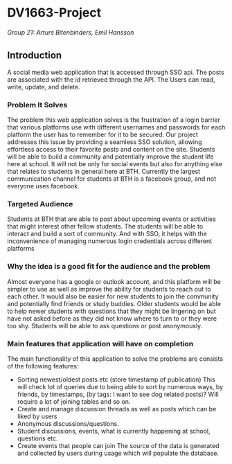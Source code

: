 # DV1663-Project
###### Group 21: Arturs Bitenbinders, Emil Hansson

## Introduction
A social media web application that is accessed through SSO api. The posts are associated with the id retrieved through the API. The Users can read, write, update, and delete.

### Problem It Solves
The problem this web application solves is the frustration of a login barrier that various
platforms use with different usernames and passwords for each platform the user has to
remember for it to be secured. Our project addresses this issue by providing a seamless
SSO solution, allowing effortless access to their favorite posts and content on the site.
Students will be able to build a community and potentially improve the student life here at
school. It will not be only for social events but also for anything else that relates to students
in general here at BTH. Currently the largest communication channel for students at BTH is
a facebook group, and not everyone uses facebook.

### Targeted Audience
Students at BTH that are able to post about upcoming events or activities that might interest
other fellow students. The students will be able to interact and build a sort of community.
And with SSO, it helps with the inconvenience of managing numerous login credentials
across different platforms

### Why the idea is a good fit for the audience and the problem
Almost everyone has a google or outlook account, and this platform will be simpler to use as
well as improve the ability for students to reach out to each other. It would also be easier for
new students to join the community and potentially find friends or study buddies. Older
students would be able to help newer students with questions that they might be lingering on
but have not asked before as they did not know where to turn to or they were too shy.
Students will be able to ask questions or post anonymously.

### Main features that application will have on completion
The main functionality of this application to solve the problems are consists of the following
features:
- Sorting newest/oldest posts etc (store timestamp of publication) This will check lot of
queries due to being able to sort by numerous ways, by friends, by timestamps, (by
tags: I want to see dog related posts)? Will require a lot of joining tables and so on.
- Create and manage discussion threads as well as posts which can be liked by users
- Anonymous discussions/questions.
- Student discussions, events, what is currently happening at school, questions
etc.
- Create events that people can join
The source of the data is generated and collected by users during usage which will populate
the database.
